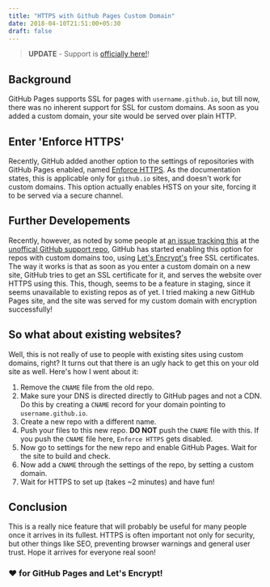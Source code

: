 ```yaml
---
title: "HTTPS with Github Pages Custom Domain"
date: 2018-04-10T21:51:00+05:30
draft: false
---
```


> **UPDATE** - Support is [officially here!](https://blog.github.com/2018-05-01-github-pages-custom-domains-https/)!

## Background
GitHub Pages supports SSL for pages with `username.github.io`, but till now, there was no inherent support for SSL for custom domains. As soon as you added a custom domain, your site would be served over plain HTTP.

## Enter 'Enforce HTTPS'
Recently, GitHub added another option to the settings of repositories with GitHub Pages enabled, named [Enforce HTTPS](https://help.github.com/articles/securing-your-github-pages-site-with-https/). As the documentation states, this is applicable only for `github.io` sites, and doesn't work for custom domains. This option actually enables HSTS on your site, forcing it to be served via a secure channel.

## Further Developements
Recently, however, as noted by some people at [an issue tracking this](https://github.com/isaacs/github/issues/156) at the [unoffical GitHub support repo](https://github.com/isaacs/github), GitHub has started enabling this option for repos with custom domains too, using [Let's Encrypt's](https://letsencrypt.org/) free SSL certificates. The way it works is that as soon as you enter a custom domain on a new site, GitHub tries to get an SSL certificate for it, and serves the website over HTTPS using this. This, though, seems to be a feature in staging, since it seems unavailable to existing repos as of yet. I tried making a new GitHub Pages site, and the site was served for my custom domain with encryption successfully!

## So what about existing websites?
Well, this is not really of use to people with existing sites using custom domains, right? It turns out that there is an ugly hack to get this on your old site as well. Here's how I went about it:

1. Remove the `CNAME` file from the old repo.
2. Make sure your DNS is directed directly to GitHub pages and not a CDN. Do this by creating a `CNAME` record for your domain pointing to `username.github.io`.
3. Create a new repo with a different name.
4. Push your files to this new repo. **DO NOT** push the `CNAME` file with this. If you push the `CNAME` file here, `Enforce HTTPS` gets disabled.
5. Now go to settings for the new repo and enable GitHub Pages. Wait for the site to build and check.
6. Now add a `CNAME` through the settings of the repo, by setting a custom domain.
7. Wait for HTTPS to set up (takes ~2 minutes) and have fun!

## Conclusion
This is a really nice feature that will probably be useful for many people once it arrives in its fullest. HTTPS is often important not only for security, but other things like SEO, preventing browser warnings and general user trust. Hope it arrives for everyone real soon!

### ❤ for GitHub Pages and Let's Encrypt!

